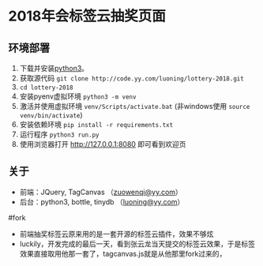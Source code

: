 # 2018年会标签云抽奖页面


## 环境部署

1. 下载并安装[python3](https://www.python.org/ftp/python/3.6.4/python-3.6.4.exe)。
2. 获取源代码 `git clone http://code.yy.com/luoning/lottery-2018.git`
3. `cd lottery-2018`
4. 安装pyenv虚拟环境 `python3 -m venv`
5. 激活并使用虚拟环境 `venv/Scripts/activate.bat` (非windows使用 `source venv/bin/activate`)
6. 安装依赖环境 `pip install -r requirements.txt`
7. 运行程序 `python3 run.py`
8. 使用浏览器打开 <http://127.0.0.1:8080> 即可看到欢迎页



## 关于

- 前端：JQuery, TagCanvas （zuowenqi@yy.com）
- 后台：python3, bottle, tinydb （luoning@yy.com）


#fork

- 前端抽奖标签云原来用的是一套开源的标签云插件，效果不够炫
- luckily，开发完成的最后一天，看到张云龙当天提交的标签云效果，于是标签效果直接取用他那一套了，tagcanvas.js就是从他那里fork过来的，


